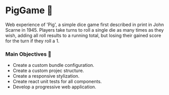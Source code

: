 # PigGame 🐖
Web experience of 'Pig', a simple dice game first described in print in John Scarne in 1945. Players take turns to roll a single die as many times as they wish, adding all roll results to a running total, but losing their gained score for the turn if they roll a 1.

### Main Objectives 📌
<ul>
<li>Create a custom bundle configuration.</li>
<li>Create a custom projec structure.</li>
<li>Create a responsive stylization.</li>
<li>Create react unit tests for all components.</li>
<li>Develop a progressive web application.</li>
<ul>
